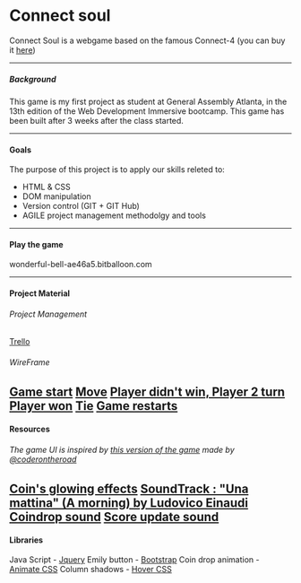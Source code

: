
# Connect soul

Connect Soul is a webgame based on the famous Connect-4 (you can buy it [here](https://www.hasbro.com/en-us/product/connect-4-game:80FB5BCA-5056-9047-F5F4-5EB5DF88DAF4))

---
##### Background
This game is my first project as student at General Assembly Atlanta, in the 13th edition of the Web Development Immersive bootcamp. This game has been built after 3 weeks after the class started.

---
#### Goals
The purpose of this project is to apply our skills releted to:
* HTML & CSS
* DOM manipulation
* Version control (GIT + GIT Hub)
* AGILE project management methodolgy and tools
---

#### Play the game
wonderful-bell-ae46a5.bitballoon.com

---
#### Project Material
###### Project Management
[Trello](https://trello.com/b/Pn5Z5CJE)

###### WireFrame
[Game start](https://www.figma.com/file/EbV8hKsoTCVDI4iUnbVc19Rt/Connect-4-Game-starts)
[Move](https://www.figma.com/file/B5aX1rdOKNzZy3eKf6IFsKZO/Connect-4-Move)
[Player didn't win, Player 2 turn](https://www.figma.com/file/MhHR37WNEpXUlz5eCMIvly5e/Connect-4-Didn-t-win-Player-2-turn)
[Player won](https://www.figma.com/file/J5UtvzjCAkdwrg9zB68N1s1n/Connect-4-Player-won)
[Tie](https://www.figma.com/file/0KbRfjbJKSvgiFIhQbuyY3PI/Connect-4-Tie)
[Game restarts](https://www.figma.com/file/JY48bCqfa6sCaAhAYPRd4HrG/Connect-4-Game-restart)
---
#### Resources
###### The game UI is inspired by [this version of the game](https://codepen.io/coderontheroad/pen/GdxEo) made by [@coderontheroad](https://codepen.io/coderontheroad/)

[Coin's glowing effects](https://zurb.com/playground/radioactive-buttons)
[SoundTrack : "Una mattina" (A morning) by Ludovico Einaudi](https://www.youtube.com/watch?v=MPlkHxFA-Qg)
[Coindrop sound](https://freesound.org/people/newagesoup/sounds/350359/)
[Score update sound](https://freesound.org/people/Electroviolence/sounds/234553/)
---
#### Libraries
Java Script - [Jquery](https://jquery.com/)
Emily button - [Bootstrap](https://getbootstrap.com/docs/4.0/components/buttons/)
Coin drop animation - [Animate CSS](https://daneden.github.io/animate.css/)
Column shadows - [Hover CSS](http://ianlunn.github.io/Hover/)


